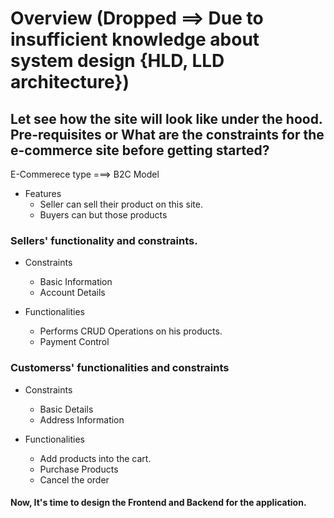 # Overview (Dropped ==> Due to insufficient knowledge about system design {HLD, LLD architecture})

## Let see how the site will look like under the hood. Pre-requisites or What are the constraints for the e-commerce site before getting started?

E-Commerece type ===> B2C Model

- Features
  - Seller can sell their product on this site.
  - Buyers can but those products

### Sellers' functionality and constraints.

- Constraints

  - Basic Information
  - Account Details

- Functionalities
  - Performs CRUD Operations on his products.
  - Payment Control

### Customerss' functionalities and constraints

- Constraints

  - Basic Details
  - Address Information

- Functionalities
  - Add products into the cart.
  - Purchase Products
  - Cancel the order

#### Now, It's time to design the Frontend and Backend for the application.

